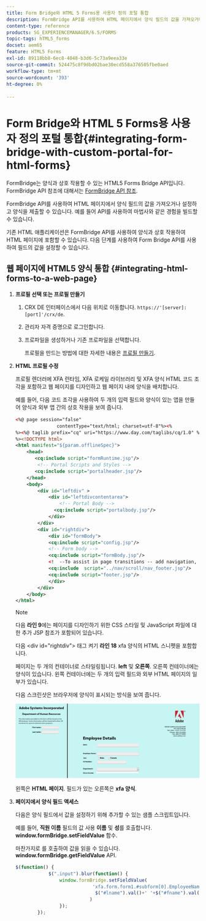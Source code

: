 ```yaml
---
title: Form Bridge와 HTML 5 Forms용 사용자 정의 포털 통합
description: FormBridge API를 사용하여 HTML 페이지에서 양식 필드의 값을 가져오거나 설정하고 양식을 제출할 수 있습니다.
content-type: reference
products: SG_EXPERIENCEMANAGER/6.5/FORMS
topic-tags: hTML5_forms
docset: aem65
feature: HTML5 Forms
exl-id: 89118bb8-6ec8-4048-b3d6-5c73a9eea33e
source-git-commit: 524475c8f9dbd02bae30ecd558a376505fbe0aed
workflow-type: tm+mt
source-wordcount: '393'
ht-degree: 0%

---
```


# Form Bridge와 HTML 5 Forms용 사용자 정의 포털 통합{#integrating-form-bridge-with-custom-portal-for-html-forms}

FormBridge는 양식과 상호 작용할 수 있는 HTML5 Forms Bridge API입니다. FormBridge API 참조에 대해서는 [FormBridge API 참조](/help/forms/using/form-bridge-apis.md).

FormBridge API를 사용하여 HTML 페이지에서 양식 필드의 값을 가져오거나 설정하고 양식을 제출할 수 있습니다. 예를 들어 API를 사용하여 마법사와 같은 경험을 빌드할 수 있습니다.

기존 HTML 애플리케이션은 FormBridge API를 사용하여 양식과 상호 작용하여 HTML 페이지에 포함할 수 있습니다. 다음 단계를 사용하여 Form Bridge API를 사용하여 필드의 값을 설정할 수 있습니다.

## 웹 페이지에 HTML5 양식 통합 {#integrating-html-forms-to-a-web-page}

1. **프로필 선택 또는 프로필 만들기**

   1. CRX DE 인터페이스에서 다음 위치로 이동합니다. `https://'[server]:[port]'/crx/de`.
   1. 관리자 자격 증명으로 로그인합니다.
   1. 프로파일을 생성하거나 기존 프로파일을 선택합니다.

      프로필을 만드는 방법에 대한 자세한 내용은 [프로필 만들기](/help/forms/using/custom-profile.md).

1. **HTML 프로필 수정**

   프로필 렌더러에 XFA 런타임, XFA 로케일 라이브러리 및 XFA 양식 HTML 코드 조각을 포함하고 웹 페이지를 디자인하고 웹 페이지 내에 양식을 배치합니다.

   예를 들어, 다음 코드 조각을 사용하여 두 개의 입력 필드와 양식이 있는 앱을 만들어 양식과 외부 앱 간의 상호 작용을 보여 줍니다.

   ```xml
   <%@ page session="false"
                  contentType="text/html; charset=utf-8"%><%
   %><%@ taglib prefix="cq" uri="https://www.day.com/taglibs/cq/1.0" %><%
   %><!DOCTYPE html>
   <html manifest="${param.offlineSpec}">
       <head>
          <cq:include script="formRuntime.jsp"/>
           <!-- Portal Scripts and Styles -->
          <cq:include script="portalheader.jsp"/>
       </head>
       <body>
           <div id="leftdiv" >
               <div id="leftdivcontentarea">
                   <!-- Portal Body -->
                 <cq:include script="portalbody.jsp"/>
               </div>
           </div>
           <div id="rightdiv">
               <div id="formBody">
               <cq:include script="config.jsp"/>
               <!-- Form body -->
               <cq:include script="formBody.jsp"/>
               <!  --To assist in page transitions -- add navigation, based on scrolling -->
               <cq:include  script="../nav/scroll/nav_footer.jsp"/>
               <cq:include script="footer.jsp"/>
               </div>
           </div>
       </body>
   </html>
   ```

   >[!NOTE]
   >
   >다음 **라인 9**&#x200B;에는 페이지를 디자인하기 위한 CSS 스타일 및 JavaScript 파일에 대한 추가 JSP 참조가 포함되어 있습니다.
   >
   >
   >다음 &lt;div id=&quot;rightdiv&quot;> 태그 켜기 **라인 18** xfa 양식의 HTML 스니펫을 포함합니다.
   >
   >
   페이지는 두 개의 컨테이너로 스타일링됩니다. **left** 및 **오른쪽**. 오른쪽 컨테이너에는 양식이 있습니다. 왼쪽 컨테이너에는 두 개의 입력 필드와 외부 HTML 페이지의 일부가 있습니다.
   >
   >
   다음 스크린샷은 브라우저에 양식이 표시되는 방식을 보여 줍니다.

   ![포털](assets/portal.jpg)

   왼쪽은 **HTML 페이지**. 필드가 있는 오른쪽은 **xfa 양식**.

1. **페이지에서 양식 필드 액세스**

   다음은 양식 필드에서 값을 설정하기 위해 추가할 수 있는 샘플 스크립트입니다.

   예를 들어, **직원 이름** 필드의 값 사용 **이름** 및 **성**&#x200B;를 호출합니다. **window.formBridge.setFieldValue** 함수.

   마찬가지로 를 호출하여 값을 읽을 수 있습니다. **window.formBridge.getFieldValue** API.

   ```javascript
   $(function() {
               $(".input").blur(function() {
                   window.formBridge.setFieldValue(
                               'xfa.form.form1.#subform[0].EmployeeName',
                                $("#lname").val()+' '+$("#fname").val()
                              )
                   });
           });
   ```

